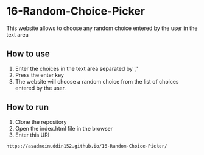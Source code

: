 # 16-Random-Choice-Picker

This website allows to choose any random choice entered by the user in the text area

## How to use

1. Enter the choices in the text area separated by ','
2. Press the enter key
3. The website will choose a random choice from the list of choices entered by the user.

## How to run

1. Clone the repository
2. Open the index.html file in the browser
3. Enter this URl

```
https://asadmoinuddin152.github.io/16-Random-Choice-Picker/
```
